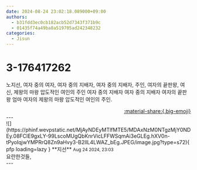 ```yaml
---
date: 2024-08-24 23:02:18.089000+09:00
authors:
  - b31fdd3ec0cb182acb52d7343f371b9c
  - 01435f74a49ba8a519705ad242348232
categories:
  - Jisun
---
```


# 3-176417262

<div class="post-container" markdown="1">
<div class="content-container md-sidebar__scrollwrap" markdown="1">

노지선, 여자 중의 여자, 여자 중의 지배자, 여자 중의 지배자, 주인, 여자의 끝판왕, 여신, 제왕의 마왕 압도적인 여인의 주인 여자 중의 지배자 여자 중의 지배자 여자의 끝판왕 엄마 여자의 제왕의 마왕 압도적인 여인의 주인.

</div>
</div>

<div style="text-align: right;" markdown="1">
<a href="https://weverse.io/fromis9/fanpost/3-176417262" style="text-align: right;">:material-share:{.big-emoji}</a>
</div>
---

<div class="comments-container md-sidebar__scrollwrap" markdown="1">
<div class="comment" markdown="1">
<div class='id-container' markdown="1">
![](https://phinf.wevpstatic.net/MjAyNDEyMTlfMTE5/MDAxNzM0NTgzMjY0NDEy.08FClE9gxLY-99LscoMUgQbKnrVicLFFWSqmAi3eGLEg.hXV0n-tPyoIqjwYMPRrQ8Zn9aHvy3-B2llL4LWAZ_bEg.JPEG/image.jpg?type=s72){ pfp loading=lazy }
**<span class="artist">지선</span>** <small>Aug 24 2024, 23:03</small><br>
</div>
<div class='comment-body' markdown="1">
요란한것들,
</div>
</div>
</div>
---
